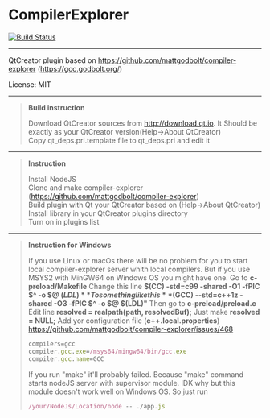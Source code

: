 # CompilerExplorer

[![Build Status](https://travis-ci.org/dobokirisame/CompilerExplorer.svg?branch=master)](https://travis-ci.org/dobokirisame/CompilerExplorer)

----------
QtCreator plugin based on  https://github.com/mattgodbolt/compiler-explorer (https://gcc.godbolt.org/)

License: MIT




----------
> **Build instruction**
>
>Download QtCreator sources from http://download.qt.io. It Should be exactly as your QtCreator version(Help->About QtCreator)  
>Copy qt_deps.pri.template file to qt_deps.pri and edit it  
>

----------
> **Instruction**
>
>Install NodeJS  
>Clone and make compiler-explorer (https://github.com/mattgodbolt/compiler-explorer)  
>Build plugin with Qt your QtCreator based on (Help->About QtCreator)  
>Install library in your QtCreator plugins directory  
>Turn on in plugins list  
>

----------
> **Instruction for Windows**
>
>If you use Linux or macOs there will be no problem for you to start local compiler-explorer server whith local compilers. 
>But if you use MSYS2 with MinGW64 on Windows OS you might have one. 
>Go to **c-preload/Makefile** 
>Change this line **$(CC) -std=c99 -shared -O1 -fPIC $^ -o $@ $(LDL)** 
>To something like this **$(GCC) --std=c++1z -shared -O3 -fPIC $^ -o $@ $(LDL)"** 
>Then go to **c-preload/preload.c** 
>Edit line **resolved = realpath(path, resolvedBuf);** 
>Just make **resolved =  NULL;** 
>Add yor configuration file (**c++.local.properties**) 
>https://github.com/mattgodbolt/compiler-explorer/issues/468 
> ```javascript 
>compilers=gcc 
>compiler.gcc.exe=/msys64/mingw64/bin/gcc.exe 
>compiler.gcc.name=GCC 
>``` 
>If you run "make" it'll probably failed. 
>Because "make" command starts nodeJS server with supervisor module. 
>IDK why but this module doesn't work well on Windows OS. 
>So just run 
> ```javascript  
>/your/NodeJs/Location/node -- ./app.js 
>``` 
>
